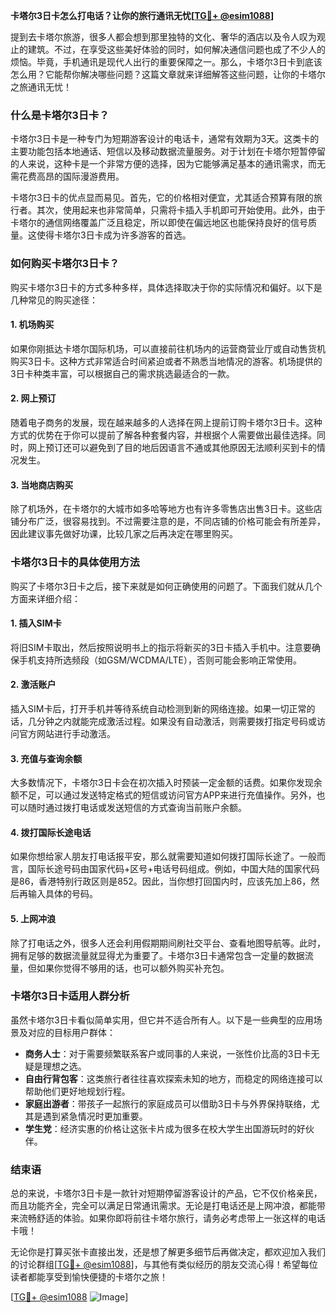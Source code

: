**卡塔尔3日卡怎么打电话？让你的旅行通讯无忧[[TG💪+ @esim1088](https://t.me/s/esim1088)]**

提到去卡塔尔旅游，很多人都会想到那里独特的文化、奢华的酒店以及令人叹为观止的建筑。不过，在享受这些美好体验的同时，如何解决通信问题也成了不少人的烦恼。毕竟，手机通讯是现代人出行的重要保障之一。那么，卡塔尔3日卡到底该怎么用？它能帮你解决哪些问题？这篇文章就来详细解答这些问题，让你的卡塔尔之旅通讯无忧！

### 什么是卡塔尔3日卡？

卡塔尔3日卡是一种专门为短期游客设计的电话卡，通常有效期为3天。这类卡的主要功能包括本地通话、短信以及移动数据流量服务。对于计划在卡塔尔短暂停留的人来说，这种卡是一个非常方便的选择，因为它能够满足基本的通讯需求，而无需花费高昂的国际漫游费用。

卡塔尔3日卡的优点显而易见。首先，它的价格相对便宜，尤其适合预算有限的旅行者。其次，使用起来也非常简单，只需将卡插入手机即可开始使用。此外，由于卡塔尔的通信网络覆盖广泛且稳定，所以即使在偏远地区也能保持良好的信号质量。这使得卡塔尔3日卡成为许多游客的首选。

### 如何购买卡塔尔3日卡？

购买卡塔尔3日卡的方式多种多样，具体选择取决于你的实际情况和偏好。以下是几种常见的购买途径：

#### 1. **机场购买**
如果你刚抵达卡塔尔国际机场，可以直接前往机场内的运营商营业厅或自动售货机购买3日卡。这种方式非常适合时间紧迫或者不熟悉当地情况的游客。机场提供的3日卡种类丰富，可以根据自己的需求挑选最适合的一款。

#### 2. **网上预订**
随着电子商务的发展，现在越来越多的人选择在网上提前订购卡塔尔3日卡。这种方式的优势在于你可以提前了解各种套餐内容，并根据个人需要做出最佳选择。同时，网上预订还可以避免到了目的地后因语言不通或其他原因无法顺利买到卡的情况发生。

#### 3. **当地商店购买**
除了机场外，在卡塔尔的大城市如多哈等地方也有许多零售店出售3日卡。这些店铺分布广泛，很容易找到。不过需要注意的是，不同店铺的价格可能会有所差异，因此建议事先做好功课，比较几家之后再决定在哪里购买。

### 卡塔尔3日卡的具体使用方法

购买了卡塔尔3日卡之后，接下来就是如何正确使用的问题了。下面我们就从几个方面来详细介绍：

#### 1. **插入SIM卡**
将旧SIM卡取出，然后按照说明书上的指示将新买的3日卡插入手机中。注意要确保手机支持所选频段（如GSM/WCDMA/LTE），否则可能会影响正常使用。

#### 2. **激活账户**
插入SIM卡后，打开手机并等待系统自动检测到新的网络连接。如果一切正常的话，几分钟之内就能完成激活过程。如果没有自动激活，则需要拨打指定号码或访问官方网站进行手动激活。

#### 3. **充值与查询余额**
大多数情况下，卡塔尔3日卡会在初次插入时预装一定金额的话费。如果你发现余额不足，可以通过发送特定格式的短信或访问官方APP来进行充值操作。另外，也可以随时通过拨打电话或发送短信的方式查询当前账户余额。

#### 4. **拨打国际长途电话**
如果你想给家人朋友打电话报平安，那么就需要知道如何拨打国际长途了。一般而言，国际长途号码由国家代码+区号+电话号码组成。例如，中国大陆的国家代码是86，香港特别行政区则是852。因此，当你想打回国内时，应该先加上86，然后再输入具体的号码。

#### 5. **上网冲浪**
除了打电话之外，很多人还会利用假期期间刷社交平台、查看地图导航等。此时，拥有足够的数据流量就显得尤为重要了。卡塔尔3日卡通常包含一定量的数据流量，但如果你觉得不够用的话，也可以额外购买补充包。

### 卡塔尔3日卡适用人群分析

虽然卡塔尔3日卡看似简单实用，但它并不适合所有人。以下是一些典型的应用场景及对应的目标用户群体：

- **商务人士**：对于需要频繁联系客户或同事的人来说，一张性价比高的3日卡无疑是理想之选。
- **自由行背包客**：这类旅行者往往喜欢探索未知的地方，而稳定的网络连接可以帮助他们更好地规划行程。
- **家庭出游者**：带孩子一起旅行的家庭成员可以借助3日卡与外界保持联络，尤其是遇到紧急情况时更加重要。
- **学生党**：经济实惠的价格让这张卡片成为很多在校大学生出国游玩时的好伙伴。

### 结束语

总的来说，卡塔尔3日卡是一款针对短期停留游客设计的产品，它不仅价格亲民，而且功能齐全，完全可以满足日常通讯需求。无论是打电话还是上网冲浪，都能带来流畅舒适的体验。如果你即将前往卡塔尔旅行，请务必考虑带上一张这样的电话卡哦！

无论你是打算买张卡直接出发，还是想了解更多细节后再做决定，都欢迎加入我们的讨论群组[[TG💪+ @esim1088](https://t.me/s/esim1088)]，与其他有类似经历的朋友交流心得！希望每位读者都能享受到愉快便捷的卡塔尔之旅！

[[TG💪+ @esim1088](https://t.me/s/esim1088) ![Image](https://i.postimg.cc/4NQfJmqS/Snipaste-2025-05-13-00-14-12.png)]